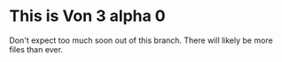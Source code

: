 This is Von 3 alpha 0
=====================

Don't expect too much soon out of this branch.
There will likely be more files than ever.
